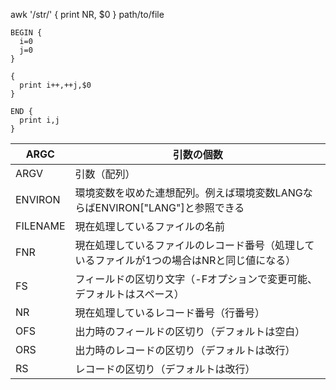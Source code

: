 

awk '/str/' { print NR, $0 } path/to/file

```
BEGIN {
  i=0
  j=0
}
	
{
  print i++,++j,$0
}
	
END {
  print i,j
}
```

 ARGC     | 引数の個数
----------|---------------------------------------------------------------------------------------------
 ARGV     | 引数（配列）
 ENVIRON  | 環境変数を収めた連想配列。例えば環境変数LANGならばENVIRON["LANG"]と参照できる
 FILENAME | 現在処理しているファイルの名前
 FNR      | 現在処理しているファイルのレコード番号（処理しているファイルが1つの場合はNRと同じ値になる）
 FS       | フィールドの区切り文字（-Fオプションで変更可能、デフォルトはスペース）
 NR       | 現在処理しているレコード番号（行番号）
 OFS      | 出力時のフィールドの区切り（デフォルトは空白）
 ORS      | 出力時のレコードの区切り（デフォルトは改行）
 RS       | レコードの区切り（デフォルトは改行）
